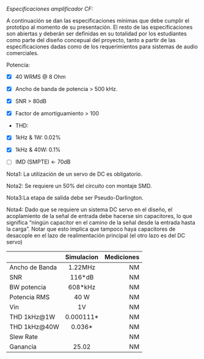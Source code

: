 *Especificaciones amplificador CF:*

A continuación se dan las especificaciones mínimas que debe cumplir el prototipo al momento de su presentación. 
El resto de las especificaciones son abiertas y deberán ser definidas en su totalidad por los estudiantes como
parte del diseño concepual del proyecto, tanto a partir de las especificaciones dadas como de los requerimientos 
para sistemas de audio comerciales.

Potencia:
- [X] 40 WRMS @ 8 Ohm
 
- [X] Ancho de banda de potencia > 500 kHz.
 
- [X] SNR > 80dB
 
- [X] Factor de amortiguamiento > 100
 
- THD:
- [X] 1kHz & 1W: 0.02%
- [X] 1kHz & 40W: 0.1%
 
- [ ] IMD (SMPTE) <- 70dB

Nota1: La utilización de un servo de DC es obligatorio.

Nota2: Se requiere un 50% del circuito con montaje SMD.

Nota3:La etapa de salida debe ser Pseudo-Darlington.

Nota4: Dado que se requiere un sistema DC servo en el diseño, el acoplamiento de la señal de entrada
debe hacerse sin capacitores, lo que significa “ningún capacitor en el camino de la señal desde la entrada hasta la carga”. 
Notar que esto implica que tampoco haya capacitores de desacople en el lazo de realimentación principal 
(el otro lazo es del DC servo)



| 	        | Simulacion    | Mediciones  |
|-------------- |:-------------:| -----------:|
| Ancho de Banda| 1.22MHz       |   NM        |
| SNR           | 116*dB        |   NM        |
| BW potencia   | 608*kHz       |   NM        |
| Potencia RMS  | 40 W          |   NM        |
| Vin           | 1V            |   NM        |
| THD 1kHz@1W   | 0.000111*     |   NM        |
| THD 1kHz@40W  | 0.036*        |   NM        |
| Slew Rate     |               |   NM        |
| Ganancia      | 25.02         |   NM        |
